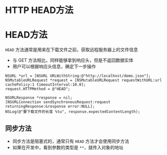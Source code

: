 # HTTP HEAD方法

# HEAD方法

`HEAD` 方法通常是用来在下载文件之前，获取远程服务器上的文件信息

- 与 GET 方法相比，同样能够拿到响应头，但是不返回数据实体
- 用户可以根据响应头信息，确定下一步操作

```objc
NSURL *url = [NSURL URLWithString:@"http://localhost/demo.json"];
NSMutableURLRequest *request = [NSMutableURLRequest requestWithURL:url cachePolicy:1 timeoutInterval:10.0];
request.HTTPMethod = @"HEAD";

NSURLResponse *response = nil;
[NSURLConnection sendSynchronousRequest:request returningResponse:&response error:NULL];
NSLog(@"要下载文件的长度 %tu", response.expectedContentLength);
```

## 同步方法

* 同步方法是阻塞式的，通常只有 `HEAD` 方法才会使用同步方法
* 如果在开发中，看到参数的类型是 `**`，就传入对象的地址


